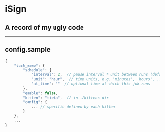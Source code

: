 # iSign

## A record of my ugly code

----------------

## config.sample

``` js
{
    "task_name": {
        "schedule": {
            "interval": 2,  // pause interval * unit between runs (default 1)
            "unit": "hour",  // time units, e.g. 'minutes', 'hours', ...
            "at_time": ""  // optional time at which this job runs
        },
        "enable": false,
        "kitten": "tieba",  // in ./kittens dir
        "config": {
            ... // specific defined by each kitten
        }
    },
    ...
}
```
